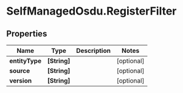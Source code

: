# SelfManagedOsdu.RegisterFilter

## Properties
Name | Type | Description | Notes
------------ | ------------- | ------------- | -------------
**entityType** | **[String]** |  | [optional] 
**source** | **[String]** |  | [optional] 
**version** | **[String]** |  | [optional] 


